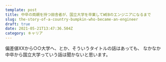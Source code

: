 ```yaml
---
template: post
title: 中卒の両親を持つ田舎者が、国立大学を卒業してWEBのエンジニアになるまで
slug: the-story-of-a-country-bumpkin-who-became-an-engineer
draft: true
date: 2021-05-21T13:47:36.504Z
category: キャリア
---
```

偏差値XXから○○大学へ、とか、そういうタイトルの話はあっても、
なかなか中卒から国立大学っていう話は聞かないと思います。  